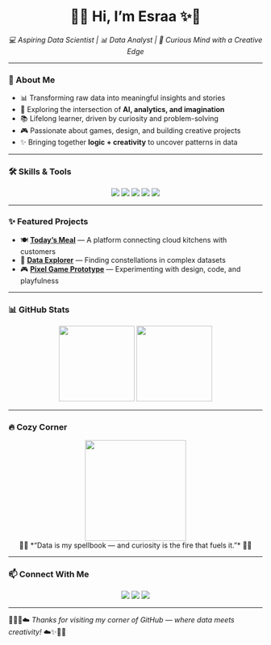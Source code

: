 <!-- Mystic Banner -->
<h1 align="center">🌙✨ Hi, I’m Esraa ✨🌙</h1>
<p align="center">
  <em>💻 Aspiring Data Scientist | 📊 Data Analyst | 🌸 Curious Mind with a Creative Edge</em>
</p>

---

### 🌸 About Me
- 📊 Transforming raw data into meaningful insights and stories  
- 🌌 Exploring the intersection of **AI, analytics, and imagination**  
- 📚 Lifelong learner, driven by curiosity and problem-solving  
- 🎮 Passionate about games, design, and building creative projects  
- ✨ Bringing together **logic + creativity** to uncover patterns in data  

---

### 🛠️ Skills & Tools
<p align="center">
  <img src="https://img.shields.io/badge/Python-ffcad4?style=for-the-badge&logo=python&logoColor=black"/>
  <img src="https://img.shields.io/badge/SQL-b5ead7?style=for-the-badge&logo=postgresql&logoColor=black"/>
  <img src="https://img.shields.io/badge/PowerBI-ffdac1?style=for-the-badge&logo=powerbi&logoColor=black"/>
  <img src="https://img.shields.io/badge/Tableau-e2f0cb?style=for-the-badge&logo=tableau&logoColor=black"/>
  <img src="https://img.shields.io/badge/Excel-c7ceea?style=for-the-badge&logo=microsoft-excel&logoColor=black"/>
</p>

---

### ✨ Featured Projects
- 🍽️ [**Today’s Meal**](#) — A platform connecting cloud kitchens with customers  
- 🌌 [**Data Explorer**](#) — Finding constellations in complex datasets  
- 🎮 [**Pixel Game Prototype**](#) — Experimenting with design, code, and playfulness  

---

### 📊 GitHub Stats
<p align="center">
  <img src="https://github-readme-stats.vercel.app/api?username=esraayasser&show_icons=true&theme=rose_pine&hide_border=true" height="150"/>
  <img src="https://github-readme-stats.vercel.app/api/top-langs/?username=esraayasser&layout=compact&theme=rose_pine&hide_border=true" height="150"/>
</p>

---

### 🔥 Cozy Corner
<p align="center">
  <img src="https://media.giphy.com/media/l0HlTy9x8FZo0XO1i/giphy.gif" width="200"/>  
  <br> 🌙💫 *“Data is my spellbook — and curiosity is the fire that fuels it.”* 💫🌙  
</p>

---

### 📫 Connect With Me
<p align="center">
  <a href="https://www.linkedin.com/in/esraa-yasser-0a592a222/"><img src="https://img.shields.io/badge/LinkedIn-ffcad4?style=for-the-badge&logo=linkedin&logoColor=black"/></a>
  <a href="https://www.kaggle.com/esraayasser"><img src="https://img.shields.io/badge/Kaggle-b5ead7?style=for-the-badge&logo=kaggle&logoColor=black"/></a>
  <a href="https://esraayasser.framer.website/"><img src="https://img.shields.io/badge/Portfolio-c7ceea?style=for-the-badge&logo=githubpages&logoColor=black"/></a>
</p>

---

🌸🌙✨☁️ *Thanks for visiting my corner of GitHub — where data meets creativity!* ☁️✨🌙🌸
